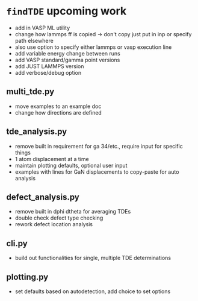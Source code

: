 # `findTDE` upcoming work
* add in VASP ML utility
* change how lammps ff is copied -> don't copy just put in inp or specify path elsewhere
* also use option to specify either lammps or vasp execution line
* add variable energy change between runs
* add VASP standard/gamma point versions
* add JUST LAMMPS version
* add verbose/debug option

## multi_tde.py
* move examples to an example doc
* change how directions are defined

## tde_analysis.py
* remove built in requirement for ga 34/etc., require input for specific things
* 1 atom displacement at a time
* maintain plotting defaults, optional user input
* examples with lines for GaN displacements to copy-paste for auto analysis

## defect_analysis.py
* remove built in dphi dtheta for averaging TDEs
* double check defect type checking
* rework defect location analysis

## cli.py
* build out functionalities for single, multiple TDE determinations

## plotting.py
* set defaults based on autodetection, add choice to set options